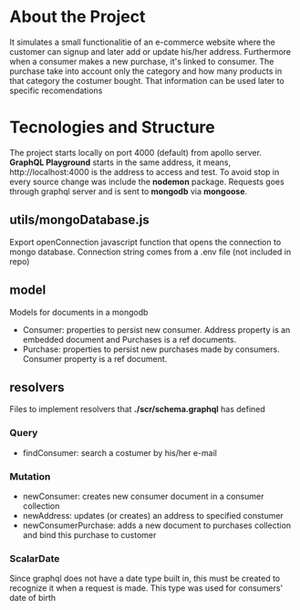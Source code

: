 # About the Project

It simulates a small functionalitie of an e-commerce website where the customer can signup and later add or update his/her address. Furthermore when a consumer makes a new purchase, it's linked to consumer. 
The purchase take into account only the category and how many products in that category the costumer bought. That information can be used later to specific recomendations

# Tecnologies and Structure

The project starts locally on port 4000 (default) from apollo server. **GraphQL Playground** starts in the same address, it means, http://localhost:4000 is the address to access and test. To avoid stop in every source change was include the **nodemon** package. Requests goes through graphql server and is sent to **mongodb** via **mongoose**.

## utils/mongoDatabase.js

Export openConnection javascript function that opens the connection to mongo database. Connection string comes from a .env file (not included in repo)

## model

Models for documents in a mongodb
- Consumer: properties to persist new consumer. Address property is an embedded document and Purchases is a ref documents.
- Purchase: properties to persist new purchases made by consumers. Consumer property is a ref document. 

## resolvers

Files to implement resolvers that **./scr/schema.graphql** has defined

### Query

- findConsumer: search a costumer by his/her e-mail

### Mutation

- newConsumer: creates new consumer document in a consumer collection
- newAddress: updates (or creates) an address to specified constumer
- newConsumerPurchase: adds a new document to purchases collection and bind this purchase to customer

### ScalarDate

Since graphql does not have a date type built in, this must be created to recognize it when a request is made. This type was used for consumers' date of birth 